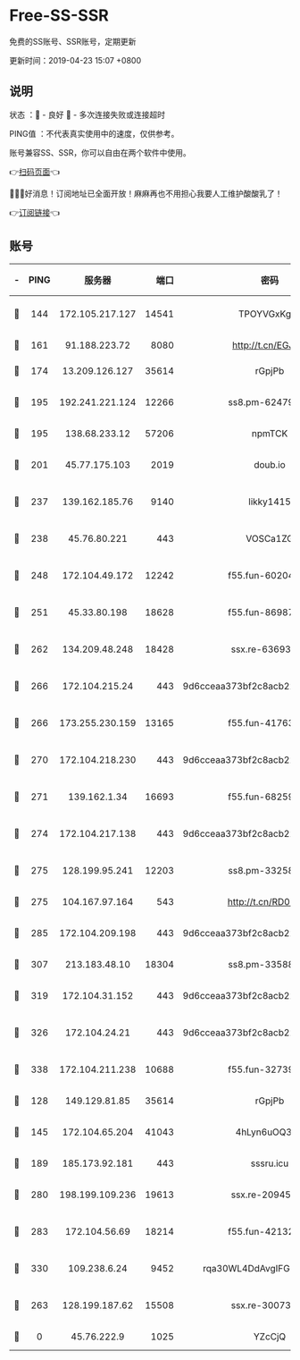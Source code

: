 # Free-SS-SSR

免费的SS账号、SSR账号，定期更新

更新时间：2019-04-23 15:07 +0800

## 说明

状态     ：🙂 - 良好 🙁 - 多次连接失败或连接超时

PING值   ：不代表真实使用中的速度，仅供参考。

账号兼容SS、SSR，你可以自由在两个软件中使用。

👉[扫码页面](https://liesauer.github.io/Free-SS-SSR/)👈

🎉🎉🎉好消息！订阅地址已全面开放！麻麻再也不用担心我要人工维护酸酸乳了！

👉[订阅链接](https://www.liesauer.net/yogurt/subscribe?ACCESS_TOKEN=DAYxR3mMaZAsaqUb)👈

## 账号

|-|PING|服务器|端口|密码|加密方式|区域|
|:----:|:----:|:-----:|-----:|:----:|:----:|:----:|
|🙂|144|172.105.217.127|14541|TPOYVGxKglpi|aes-256-cfb|JP|
|🙂|161|91.188.223.72|8080|http://t.cn/EGJIyrl|rc4-md5|RU|
|🙂|174|13.209.126.127|35614|rGpjPb|rc4-md5|KR|
|🙂|195|192.241.221.124|12266|ss8.pm-62479228|aes-256-cfb|US|
|🙂|195|138.68.233.12|57206|npmTCK|rc4-md5|US|
|🙂|201|45.77.175.103|2019|doub.io|aes-128-ctr|SG|
|🙂|237|139.162.185.76|9140|likky1415|aes-256-cfb|DE|
|🙂|238|45.76.80.221|443|VOSCa1ZG|aes-256-cfb|DE|
|🙂|248|172.104.49.172|12242|f55.fun-60204359|aes-256-cfb|SG|
|🙂|251|45.33.80.198|18628|f55.fun-86987032|aes-256-cfb|US|
|🙂|262|134.209.48.248|18428|ssx.re-63693340|aes-256-cfb|US|
|🙂|266|172.104.215.24|443|9d6cceaa373bf2c8acb22e60b6a58be6|aes-256-cfb|US|
|🙂|266|173.255.230.159|13165|f55.fun-41763187|aes-256-cfb|US|
|🙂|270|172.104.218.230|443|9d6cceaa373bf2c8acb22e60b6a58be6|aes-256-cfb|US|
|🙂|271|139.162.1.34|16693|f55.fun-68259533|aes-256-cfb|SG|
|🙂|274|172.104.217.138|443|9d6cceaa373bf2c8acb22e60b6a58be6|aes-256-cfb|US|
|🙂|275|128.199.95.241|12203|ss8.pm-33258331|aes-256-cfb|SG|
|🙂|275|104.167.97.164|543|http://t.cn/RD0D7sx|rc4-md5|CA|
|🙂|285|172.104.209.198|443|9d6cceaa373bf2c8acb22e60b6a58be6|aes-256-cfb|US|
|🙂|307|213.183.48.10|18304|ss8.pm-33588468|rc4-md5|RU|
|🙂|319|172.104.31.152|443|9d6cceaa373bf2c8acb22e60b6a58be6|aes-256-cfb|US|
|🙂|326|172.104.24.21|443|9d6cceaa373bf2c8acb22e60b6a58be6|aes-256-cfb|US|
|🙂|338|172.104.211.238|10688|f55.fun-32739231|aes-256-cfb|US|
|🙂|128|149.129.81.85|35614|rGpjPb|rc4-md5|HK|
|🙂|145|172.104.65.204|41043|4hLyn6uOQ3hU|aes-256-cfb|JP|
|🙂|189|185.173.92.181|443|sssru.icu|rc4-md5|RU|
|🙂|280|198.199.109.236|19613|ssx.re-20945922|aes-256-cfb|US|
|🙂|283|172.104.56.69|18214|f55.fun-42132790|aes-256-cfb|SG|
|🙂|330|109.238.6.24|9452|rqa30WL4DdAvgIFG6Fs3znzTa|aes-256-cfb|FR|
|🙁|263|128.199.187.62|15508|ssx.re-30073264|aes-256-cfb|SG|
|🙁|0|45.76.222.9|1025|YZcCjQ|rc4-md5|JP|
